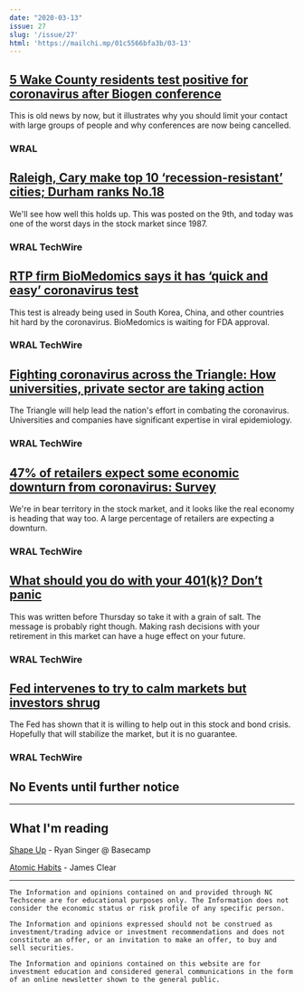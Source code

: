 ```yaml
---
date: "2020-03-13"
issue: 27
slug: '/issue/27'
html: 'https://mailchi.mp/01c5566bfa3b/03-13'
---
```


## [5 Wake County residents test positive for coronavirus after Biogen conference](https://www.wral.com/5-wake-county-residents-test-positive-for-coronavirus-after-biogen-conference/19002083/)
This is old news by now, but it illustrates why you should limit your contact with large groups of people and why conferences are now being cancelled.
### WRAL

## [Raleigh, Cary make top 10 ‘recession-resistant’ cities; Durham ranks No.18](https://www.wraltechwire.com/2020/03/09/aleigh-cary-makes-top-10-recession-resistant-cities-durham-ranks-no-18/)
We'll see how well this holds up. This was posted on the 9th, and today was one of the worst days in the stock market since 1987.
### WRAL TechWire

## [RTP firm BioMedomics says it has ‘quick and easy’ coronavirus test](https://www.wraltechwire.com/2020/03/05/rtp-firm-biomedomics-says-it-has-quick-and-easy-coronavirus-test/)
This test is already being used in South Korea, China, and other countries hit hard by the coronavirus. BioMedomics is waiting for FDA approval.
### WRAL TechWire

## [Fighting coronavirus across the Triangle: How universities, private sector are taking action](https://www.wraltechwire.com/2020/03/10/fighting-coronavirus-across-the-triangle-how-universities-private-sector-are-fighting-back/)
The Triangle will help lead the nation's effort in combating the coronavirus. Universities and companies have significant expertise in viral epidemiology.
### WRAL TechWire

## [47% of retailers expect some economic downturn from coronavirus: Survey](https://www.wraltechwire.com/2020/03/12/47-of-retailers-expect-some-economic-downturn-from-coronavirus-survey/)
We're in bear territory in the stock market, and it looks like the real economy is heading that way too. A large percentage of retailers are expecting a downturn.
### WRAL TechWire

## [What should you do with your 401(k)? Don’t panic](https://www.wraltechwire.com/2020/03/06/what-should-you-do-with-your-401k-dont-panic/)
This was written before Thursday so take it with a grain of salt. The message is probably right though. Making rash decisions with your retirement in this market can have a huge effect on your future. 
### WRAL TechWire

## [Fed intervenes to try to calm markets but investors shrug](https://www.wraltechwire.com/2020/03/12/fed-intervenes-to-try-to-calm-markets-but-investors-shrug/)
The Fed has shown that it is willing to help out in this stock and bond crisis. Hopefully that will stabilize the market, but it is no guarantee. 
### WRAL TechWire

## No Events until further notice

---

## What I'm reading
[Shape Up](https://basecamp.com/shapeup) - Ryan Singer @ Basecamp


[Atomic Habits](https://jamesclear.com/atomic-habits) - James Clear

___

```
The Information and opinions contained on and provided through NC Techscene are for educational purposes only. The Information does not consider the economic status or risk profile of any specific person.

The Information and opinions expressed should not be construed as investment/trading advice or investment recommendations and does not constitute an offer, or an invitation to make an offer, to buy and sell securities.

The Information and opinions contained on this website are for investment education and considered general communications in the form of an online newsletter shown to the general public.
```